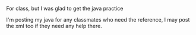 
For class, but I was glad to get the java practice

I'm posting my java for any classmates who need the reference, I may post the xml too if they need any help there.
